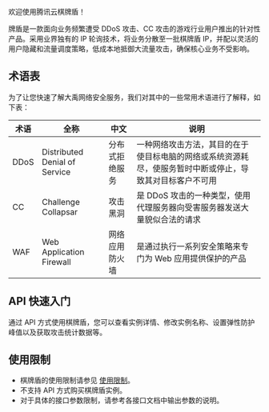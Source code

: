 欢迎使用腾讯云棋牌盾！

牌盾是一款面向业务频繁遭受 DDoS 攻击、CC 攻击的游戏行业用户推出的针对性产品。采用业界独有的 IP 轮询技术，将业务分散至一批棋牌盾 IP，并配以灵活的用户隐藏和流量调度策略，低成本地抵御大流量攻击，确保核心业务不受影响。

## 术语表

为了让您快速了解大禹网络安全服务，我们对其中的一些常用术语进行了解释，如下表：

| 术语 |             全称              |      中文      |                             说明                             |
| -- | ---------------------------|-----------|--------------------------------------------------------|
| DDoS | Distributed Denial of Service | 分布式拒绝服务 | 一种网络攻击方法，其目的在于使目标电脑的网络或系统资源耗尽，使服务暂时中断或停止，导致其对目标客户不可用 |
|  CC  |      Challenge Collapsar      |    攻击黑洞    | 是 DDoS 攻击的一种类型，使用代理服务器向受害服务器发送大量貌似合法的请求 |
| WAF  |   Web Application Firewall    | 网络应用防火墙 |   是通过执行一系列安全策略来专门为 Web 应用提供保护的产品    |

## API 快速入门

通过 API 方式使用棋牌盾，您可以查看实例详情、修改实例名称、设置弹性防护峰值以及获取攻击统计数据等。

## 使用限制

- 棋牌盾的使用限制请参见 [使用限制](https://cloud.tencent.com/document/product/1022/31365)。
- 不支持 API 方式购买棋牌盾实例。
- 对于具体的接口参数限制，请参考各接口文档中输出参数的说明。

